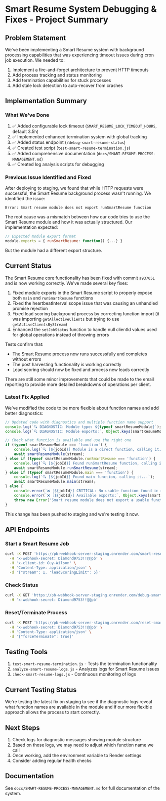 # Smart Resume System Debugging & Fixes - Project Summary

## Problem Statement
We've been implementing a Smart Resume system with background processing capabilities that was experiencing timeout issues during cron job execution. We needed to:

1. Implement a fire-and-forget architecture to prevent HTTP timeouts
2. Add process tracking and status monitoring 
3. Add termination capabilities for stuck processes
4. Add stale lock detection to auto-recover from crashes

## Implementation Summary

### What We've Done
1. ✅ Added configurable lock timeout (`SMART_RESUME_LOCK_TIMEOUT_HOURS`, default 3.5h)
2. ✅ Implemented enhanced termination system with global tracking
3. ✅ Added status endpoint (`/debug-smart-resume-status`)
4. ✅ Created test script (`test-smart-resume-termination.js`)
5. ✅ Added comprehensive documentation (`docs/SMART-RESUME-PROCESS-MANAGEMENT.md`)
6. ✅ Created log analysis scripts for debugging

### Previous Issue Identified and Fixed
After deploying to staging, we found that while HTTP requests were successful, the Smart Resume background process wasn't running. We identified the issue:

```
Error: Smart resume module does not export runSmartResume function
```

The root cause was a mismatch between how our code tries to use the Smart Resume module and how it was actually structured. Our implementation expected:

```javascript
// Expected module export format
module.exports = { runSmartResume: function() {...} }
```

But the module had a different export structure.

## Current Status
The Smart Resume core functionality has been fixed with commit `a937051` and is now working correctly. We've made several key fixes:

1. Fixed module exports in the Smart Resume script to properly expose both `main` and `runSmartResume` functions
2. Fixed the heartbeatInterval scope issue that was causing an unhandled promise rejection
3. Fixed lead scoring background process by correcting function import (it was importing `getAllActiveClients` but trying to use `getActiveClientsByStream`)
4. Enhanced the `setJobStatus` function to handle null clientId values used for global operations instead of throwing errors

Tests confirm that:
- The Smart Resume process now runs successfully and completes without errors
- The post harvesting functionality is working correctly
- Lead scoring should now be fixed and process new leads correctly

There are still some minor improvements that could be made to the email reporting to provide more detailed breakdowns of operations per client.

### Latest Fix Applied
We've modified the code to be more flexible about function names and add better diagnostics:

```javascript
// Updated code with diagnostics and multiple function name support
console.log(`🔍 DIAGNOSTIC: Module type: ${typeof smartResumeModule}`);
console.log(`🔍 DIAGNOSTIC: Module exports:`, Object.keys(smartResumeModule || {}));

// Check what function is available and use the right one
if (typeof smartResumeModule === 'function') {
    console.log(`🔍 [${jobId}] Module is a direct function, calling it...`);
    await smartResumeModule(stream);
} else if (typeof smartResumeModule.runSmartResume === 'function') {
    console.log(`🔍 [${jobId}] Found runSmartResume function, calling it...`);
    await smartResumeModule.runSmartResume(stream);
} else if (typeof smartResumeModule.main === 'function') {
    console.log(`🔍 [${jobId}] Found main function, calling it...`);
    await smartResumeModule.main(stream);
} else {
    console.error(`❌ [${jobId}] CRITICAL: No usable function found in module`);
    console.error(`❌ [${jobId}] Available exports:`, Object.keys(smartResumeModule || {}));
    throw new Error('Smart resume module does not export a usable function');
}
```

This change has been pushed to staging and we're testing it now.

## API Endpoints

### Start a Smart Resume Job
```bash
curl -X POST 'https://pb-webhook-server-staging.onrender.com/smart-resume-client-by-client' \
  -H 'x-webhook-secret: Diamond9753!!@@pb' \
  -H 'x-client-id: Guy-Wilson' \
  -H 'Content-Type: application/json' \
  -d '{"stream": 1, "leadScoringLimit": 5}'
```

### Check Status
```bash
curl -X GET 'https://pb-webhook-server-staging.onrender.com/debug-smart-resume-status' \
  -H 'x-webhook-secret: Diamond9753!!@@pb'
```

### Reset/Terminate Process
```bash
curl -X POST 'https://pb-webhook-server-staging.onrender.com/reset-smart-resume-lock' \
  -H 'x-webhook-secret: Diamond9753!!@@pb' \
  -H 'Content-Type: application/json' \
  -d '{"forceTerminate": true}'
```

## Testing Tools
1. `test-smart-resume-termination.js` - Tests the termination functionality
2. `analyze-smart-resume-logs.js` - Analyzes logs for Smart Resume issues
3. `check-smart-resume-logs.js` - Continuous monitoring of logs

## Current Testing Status
We're testing the latest fix on staging to see if the diagnostic logs reveal what function names are available in the module and if our more flexible approach allows the process to start correctly.

## Next Steps
1. Check logs for diagnostic messages showing module structure
2. Based on those logs, we may need to adjust which function name we call
3. Once working, add the environment variable to Render settings
4. Consider adding regular health checks

## Documentation
See `docs/SMART-RESUME-PROCESS-MANAGEMENT.md` for full documentation of the system.